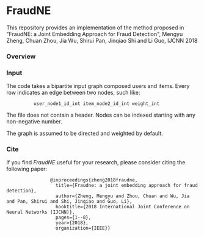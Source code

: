 # FraudNE
This repository provides an implementation of the method proposed in "FraudNE: a Joint Embedding Approach for Fraud Detection", Mengyu Zheng, Chuan Zhou, Jia Wu, Shirui Pan, Jinqiao Shi and Li Guo, IJCNN 2018

### Overview

### Input
The code takes a bipartite input graph composed users and items. Every row indicates an edge between two nodes, such like:

              user_node1_id_int item_node2_id_int weight_int
The file does not contain a header. Nodes can be indexed starting with any non-negative number.

The graph is assumed to be directed and weighted by default.

### Cite
If you find *FraudNE* useful for your research, please consider citing the following paper:

                    @inproceedings{zheng2018fraudne,
                      title={Fraudne: a joint embedding approach for fraud detection}, 
                      author={Zheng, Mengyu and Zhou, Chuan and Wu, Jia and Pan, Shirui and Shi, Jinqiao and Guo, Li},  
                      booktitle={2018 International Joint Conference on Neural Networks (IJCNN)}, 
                      pages={1--8}, 
                      year={2018},
                      organization={IEEE}}
